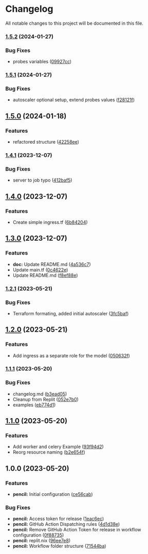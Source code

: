 # Changelog

All notable changes to this project will be documented in this file.

### [1.5.2](https://github.com/djangoheads/terraform-kubernetes-django/compare/v1.5.1...v1.5.2) (2024-01-27)


### Bug Fixes

* probes variables ([09927cc](https://github.com/djangoheads/terraform-kubernetes-django/commit/09927ccbd78d5af61a30105bbf0f30705a9b7d88))

### [1.5.1](https://github.com/djangoheads/terraform-kubernetes-django/compare/v1.5.0...v1.5.1) (2024-01-27)


### Bug Fixes

* autoscaler optional setup, extend probes values ([f28121f](https://github.com/djangoheads/terraform-kubernetes-django/commit/f28121f08fbd33a3528f690afe661c943ef7a5fd))

## [1.5.0](https://github.com/djangoheads/terraform-kubernetes-django/compare/v1.4.1...v1.5.0) (2024-01-18)


### Features

* refactored structure ([42258ee](https://github.com/djangoheads/terraform-kubernetes-django/commit/42258ee641b06da134348bd954c9b474df2c9d55))

### [1.4.1](https://github.com/djangoheads/terraform-kubernetes-django/compare/v1.4.0...v1.4.1) (2023-12-07)


### Bug Fixes

* server to job typo ([412baf5](https://github.com/djangoheads/terraform-kubernetes-django/commit/412baf5f9f4885fb4f4fe80db2b746a731e25382))

## [1.4.0](https://github.com/djangoheads/terraform-kubernetes-django/compare/v1.3.0...v1.4.0) (2023-12-07)


### Features

* Create simple ingress.tf ([6b84204](https://github.com/djangoheads/terraform-kubernetes-django/commit/6b842047237c4e050ecf58485a146b49f0269d27))

## [1.3.0](https://github.com/djangoheads/terraform-kubernetes-django/compare/v1.2.1...v1.3.0) (2023-12-07)


### Features

* **doc:** Update README.md ([4a536c7](https://github.com/djangoheads/terraform-kubernetes-django/commit/4a536c7a08549a56b8a7c0106ab7e1968d989943))
* Update main.tf ([0c4622e](https://github.com/djangoheads/terraform-kubernetes-django/commit/0c4622e87b8c5375e867899866e4788ac24d4c85))
* Update README.md ([f8ef88e](https://github.com/djangoheads/terraform-kubernetes-django/commit/f8ef88e300074bbf9f361815d1cf8c806990a10d))

### [1.2.1](https://github.com/djangoheads/terraform-kubernetes-django/compare/v1.2.0...v1.2.1) (2023-05-21)


### Bug Fixes

* Terraform formating, added initial autoscaler ([3fc5baf](https://github.com/djangoheads/terraform-kubernetes-django/commit/3fc5bafafb2315d2ee6629ba16383fb32eaca16c))

## [1.2.0](https://github.com/djangoheads/terraform-kubernetes-django/compare/v1.1.1...v1.2.0) (2023-05-21)


### Features

* Add ingress as a separate role for the model ([050632f](https://github.com/djangoheads/terraform-kubernetes-django/commit/050632f929c991c101615b3a915b9783742980a7))

### [1.1.1](https://github.com/djangoheads/terraform-kubernetes-django/compare/v1.1.0...v1.1.1) (2023-05-20)


### Bug Fixes

* changelog.md ([b3ead05](https://github.com/djangoheads/terraform-kubernetes-django/commit/b3ead05794840d957464cfcbbdcbd79619d6ebea))
* Cleanup from Replit ([052e7b0](https://github.com/djangoheads/terraform-kubernetes-django/commit/052e7b09cc7343519ebd33853cacdc24aa3442bb))
* examples ([eb774d1](https://github.com/djangoheads/terraform-kubernetes-django/commit/eb774d1609995deb4b8561c2108aa1146b6442de))

## [1.1.0](https://github.com/djangoheads/terraform-kubernetes-django/compare/v1.0.0...v1.1.0) (2023-05-20)


### Features

* Add worker and celery Example ([93f94d2](https://github.com/djangoheads/terraform-kubernetes-django/commit/93f94d22ff82bc55c67d5d62bd6177855d677708))
* Reorg resource naming ([b2e654f](https://github.com/djangoheads/terraform-kubernetes-django/commit/b2e654f59999a5ea6ecca2af8b18f8821d2bdf35))

## 1.0.0 (2023-05-20)


### Features

* **pencil:** Initial configuration ([ce56cab](https://github.com/djangoheads/terraform/commit/ce56cabf45422ef89314fc04d939124704d085b9))


### Bug Fixes

* **pencil:** Access token for release ([1eac6ec](https://github.com/djangoheads/terraform/commit/1eac6ec9fbb67d1cef6dcc518b59bcde96f368a4))
* **pencil:** GitHub Action Dispatching rules ([4d1d38e](https://github.com/djangoheads/terraform/commit/4d1d38e46c98dc3a0aeccc343890702269558435))
* **pencil:** Remove GitHub Action Token for release in workflow configuration ([0f88735](https://github.com/djangoheads/terraform/commit/0f887351e2f3e329bc7b4803cbb14ab34c087840))
* **pencil:** replit.nix ([96ee7e8](https://github.com/djangoheads/terraform/commit/96ee7e8209002cd2944f3e1363333d4e97674b8b))
* **pencil:** Workflow folder structure ([71544ba](https://github.com/djangoheads/terraform/commit/71544baa1b391013d5b9d555045c08157ae43ebd))
